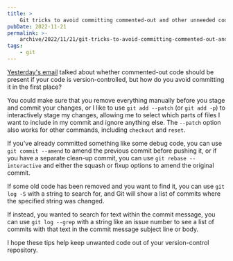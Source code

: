 ```yaml
---
title: >
    Git tricks to avoid committing commented-out and other unneeded code
pubDate: 2022-11-21
permalink: >-
    archive/2022/11/21/git-tricks-to-avoid-committing-commented-out-and-other-unneeded-code
tags:
    - git
---
```


[Yesterday's email](https://www.oliverdavies.uk/daily/2022/11/20/version-controlled-commented-out-code) talked about whether commented-out code should be present if your code is version-controlled, but how do you avoid committing it in the first place?

You could make sure that you remove everything manually before you stage and commit your changes, or I like to use `git add --patch` (or `git add -p`) to interactively stage my changes, allowing me to select which parts of files I want to include in my commit and ignore anything else. The `--patch` option also works for other commands, including  `checkout` and `reset`.

If you've already committed something like some debug code, you can use `git commit --amend` to amend the previous commit before pushing it, or if you have a separate clean-up commit, you can use `git rebase --interactive` and either the squash or fixup options to amend the original commit.

If some old code has been removed and you want to find it, you can use `git log -S` with a string to search for, and Git will show a list of commits where the specified string was changed.

If instead, you wanted to search for text within the commit message, you can use `git log --grep` with a string like an issue number to see a list of commits with that text in the commit message subject line or body.

I hope these tips help keep unwanted code out of your version-control repository.
